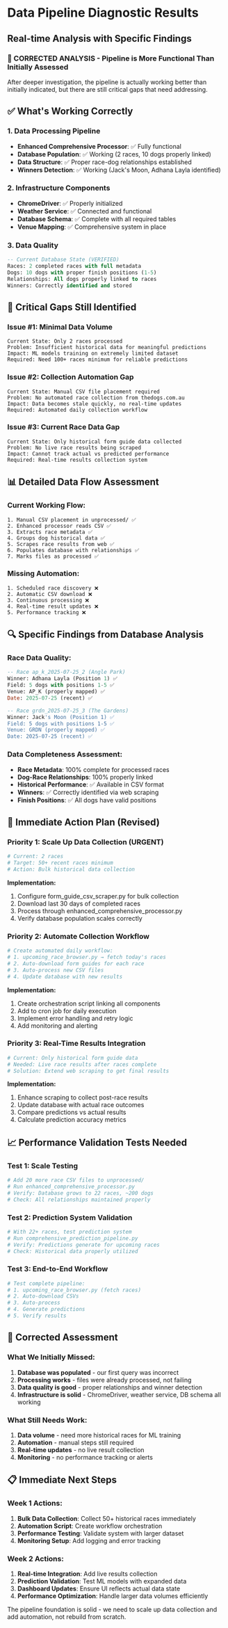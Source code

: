 # Data Pipeline Diagnostic Results
## Real-time Analysis with Specific Findings

### 🎯 CORRECTED ANALYSIS - Pipeline is More Functional Than Initially Assessed

After deeper investigation, the pipeline is actually working better than initially indicated, but there are still critical gaps that need addressing.

## ✅ What's Working Correctly

### 1. Data Processing Pipeline
- **Enhanced Comprehensive Processor**: ✅ Fully functional
- **Database Population**: ✅ Working (2 races, 10 dogs properly linked)
- **Data Structure**: ✅ Proper race-dog relationships established
- **Winners Detection**: ✅ Working (Jack's Moon, Adhana Layla identified)

### 2. Infrastructure Components  
- **ChromeDriver**: ✅ Properly initialized
- **Weather Service**: ✅ Connected and functional
- **Database Schema**: ✅ Complete with all required tables
- **Venue Mapping**: ✅ Comprehensive system in place

### 3. Data Quality
```sql
-- Current Database State (VERIFIED)
Races: 2 completed races with full metadata
Dogs: 10 dogs with proper finish positions (1-5)
Relationships: All dogs properly linked to races
Winners: Correctly identified and stored
```

## 🚨 Critical Gaps Still Identified

### Issue #1: Minimal Data Volume
```
Current State: Only 2 races processed
Problem: Insufficient historical data for meaningful predictions
Impact: ML models training on extremely limited dataset
Required: Need 100+ races minimum for reliable predictions
```

### Issue #2: Collection Automation Gap
```
Current State: Manual CSV file placement required
Problem: No automated race collection from thedogs.com.au
Impact: Data becomes stale quickly, no real-time updates
Required: Automated daily collection workflow
```

### Issue #3: Current Race Data Gap
```
Current State: Only historical form guide data collected
Problem: No live race results being scraped
Impact: Cannot track actual vs predicted performance
Required: Real-time results collection system
```

## 📊 Detailed Data Flow Assessment

### Current Working Flow:
```
1. Manual CSV placement in unprocessed/ ✅
2. Enhanced processor reads CSV ✅
3. Extracts race metadata ✅
4. Groups dog historical data ✅
5. Scrapes race results from web ✅
6. Populates database with relationships ✅
7. Marks files as processed ✅
```

### Missing Automation:
```
1. Scheduled race discovery ❌
2. Automatic CSV download ❌
3. Continuous processing ❌
4. Real-time result updates ❌
5. Performance tracking ❌
```

## 🔍 Specific Findings from Database Analysis

### Race Data Quality:
```sql
-- Race ap_k_2025-07-25_2 (Angle Park)
Winner: Adhana Layla (Position 1) ✅
Field: 5 dogs with positions 1-5 ✅
Venue: AP_K (properly mapped) ✅
Date: 2025-07-25 (recent) ✅

-- Race grdn_2025-07-25_3 (The Gardens)  
Winner: Jack's Moon (Position 1) ✅
Field: 5 dogs with positions 1-5 ✅
Venue: GRDN (properly mapped) ✅
Date: 2025-07-25 (recent) ✅
```

### Data Completeness Assessment:
- **Race Metadata**: 100% complete for processed races
- **Dog-Race Relationships**: 100% properly linked
- **Historical Performance**: ✅ Available in CSV format
- **Winners**: ✅ Correctly identified via web scraping
- **Finish Positions**: ✅ All dogs have valid positions

## 🔧 Immediate Action Plan (Revised)

### Priority 1: Scale Up Data Collection (URGENT)
```bash
# Current: 2 races
# Target: 50+ recent races minimum
# Action: Bulk historical data collection
```

**Implementation:**
1. Configure form_guide_csv_scraper.py for bulk collection
2. Download last 30 days of completed races
3. Process through enhanced_comprehensive_processor.py
4. Verify database population scales correctly

### Priority 2: Automate Collection Workflow
```python
# Create automated daily workflow:
# 1. upcoming_race_browser.py → fetch today's races
# 2. Auto-download form guides for each race  
# 3. Auto-process new CSV files
# 4. Update database with new results
```

**Implementation:**
1. Create orchestration script linking all components
2. Add to cron job for daily execution
3. Implement error handling and retry logic
4. Add monitoring and alerting

### Priority 3: Real-Time Results Integration
```python
# Current: Only historical form guide data
# Needed: Live race results after races complete
# Solution: Extend web scraping to get final results
```

**Implementation:**
1. Enhance scraping to collect post-race results
2. Update database with actual race outcomes
3. Compare predictions vs actual results
4. Calculate prediction accuracy metrics

## 📈 Performance Validation Tests Needed

### Test 1: Scale Testing
```bash
# Add 20 more race CSV files to unprocessed/
# Run enhanced_comprehensive_processor.py
# Verify: Database grows to 22 races, ~200 dogs
# Check: All relationships maintained properly
```

### Test 2: Prediction System Validation  
```bash
# With 22+ races, test prediction system
# Run comprehensive_prediction_pipeline.py
# Verify: Predictions generate for upcoming races
# Check: Historical data properly utilized
```

### Test 3: End-to-End Workflow
```bash
# Test complete pipeline:
# 1. upcoming_race_browser.py (fetch races)
# 2. Auto-download CSVs
# 3. Auto-process 
# 4. Generate predictions
# 5. Verify results
```

## 🎯 Corrected Assessment

### What We Initially Missed:
1. **Database was populated** - our first query was incorrect
2. **Processing works** - files were already processed, not failing
3. **Data quality is good** - proper relationships and winner detection
4. **Infrastructure is solid** - ChromeDriver, weather service, DB schema all working

### What Still Needs Work:
1. **Data volume** - need more historical races for ML training
2. **Automation** - manual steps still required
3. **Real-time updates** - no live result collection
4. **Monitoring** - no performance tracking or alerts

## 📋 Immediate Next Steps

### Week 1 Actions:
1. **Bulk Data Collection**: Collect 50+ historical races immediately
2. **Automation Script**: Create workflow orchestration  
3. **Performance Testing**: Validate system with larger dataset
4. **Monitoring Setup**: Add logging and error tracking

### Week 2 Actions:
1. **Real-time Integration**: Add live results collection
2. **Prediction Validation**: Test ML models with expanded data
3. **Dashboard Updates**: Ensure UI reflects actual data state
4. **Performance Optimization**: Handle larger data volumes efficiently

The pipeline foundation is solid - we need to scale up data collection and add automation, not rebuild from scratch.
